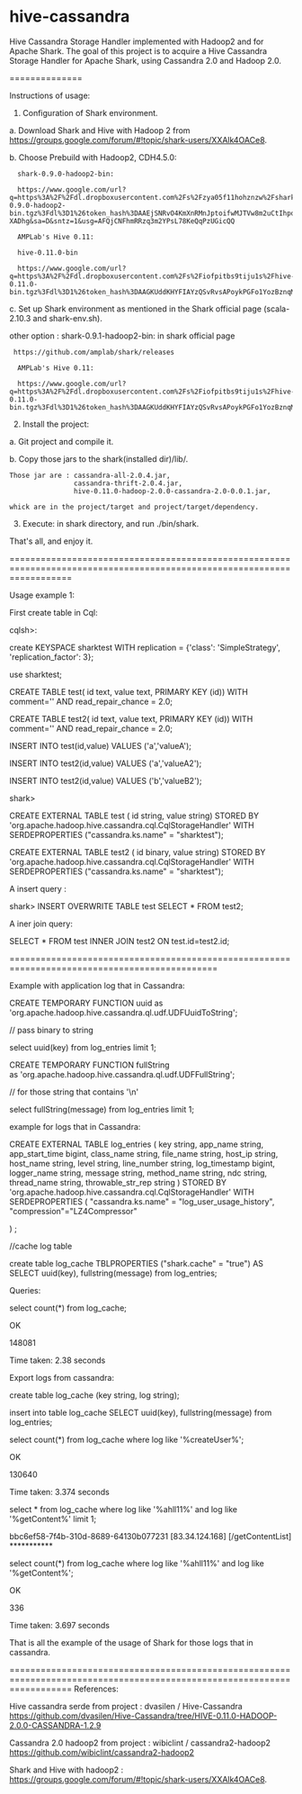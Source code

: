 hive-cassandra
==============

Hive Cassandra Storage Handler implemented with Hadoop2 and for Apache Shark.
The goal of this project is to acquire a Hive Cassandra Storage Handler for Apache Shark, using Cassandra 2.0 and Hadoop 2.0.


==============

Instructions of usage:

1. Configuration of Shark environment.

  a. Download Shark and Hive with Hadoop 2 from https://groups.google.com/forum/#!topic/shark-users/XXAlk4OACe8.

  b.  Choose Prebuild with Hadoop2, CDH4.5.0:
  
      shark-0.9.0-hadoop2-bin:  
   
      https://www.google.com/url?q=https%3A%2F%2Fdl.dropboxusercontent.com%2Fs%2Fzya05f11hohznzw%2Fshark-0.9.0-hadoop2-bin.tgz%3Fdl%3D1%26token_hash%3DAAEjSNRvO4KmXnRMnJptoifwMJTVw8m2uCtIhpq3-XADhg&sa=D&sntz=1&usg=AFQjCNFhmRRzq3m2YPsL78KeQqPzUGicQQ
      
      AMPLab's Hive 0.11: 
      
      hive-0.11.0-bin
    
      https://www.google.com/url?q=https%3A%2F%2Fdl.dropboxusercontent.com%2Fs%2Fiofpitbs9tiju1s%2Fhive-0.11.0-bin.tgz%3Fdl%3D1%26token_hash%3DAAGKUddKHYFIAYzQSvRvsAPoykPGFo1YozBznqMhI66Lyg&sa=D&sntz=1&usg=AFQjCNGe6ROWW74BbSNIhEwJqr7TvJRlnw
                                        
  c. Set up Shark environment as mentioned in the Shark official page (scala-2.10.3 and shark-env.sh).
  
  
  other option : 
     shark-0.9.1-hadoop2-bin: in shark official page 
     
     https://github.com/amplab/shark/releases
   
      AMPLab's Hive 0.11: 
      
      https://www.google.com/url?q=https%3A%2F%2Fdl.dropboxusercontent.com%2Fs%2Fiofpitbs9tiju1s%2Fhive-0.11.0-bin.tgz%3Fdl%3D1%26token_hash%3DAAGKUddKHYFIAYzQSvRvsAPoykPGFo1YozBznqMhI66Lyg&sa=D&sntz=1&usg=AFQjCNGe6ROWW74BbSNIhEwJqr7TvJRlnw
  
  


2. Install the project:

  a. Git project and compile it.
  
  b. Copy those jars to the shark(installed dir)/lib/.
  
    Those jar are : cassandra-all-2.0.4.jar, 
                    cassandra-thrift-2.0.4.jar,  
                    hive-0.11.0-hadoop-2.0.0-cassandra-2.0-0.0.1.jar,
                    
    whick are in the project/target and project/target/dependency.
     
     
3. Execute: in shark directory, and run ./bin/shark.


That's all, and enjoy it.

========================================================================================================================


Usage example 1:

First create table in Cql:

cqlsh>:

create KEYSPACE sharktest WITH 
replication = {'class': 'SimpleStrategy', 'replication_factor': 3};

use sharktest;

CREATE TABLE test(
    id text,
    value text,
    PRIMARY KEY (id))
WITH comment='' AND read_repair_chance = 2.0;

CREATE TABLE test2(
    id text,
    value text,
    PRIMARY KEY (id))
WITH comment='' AND read_repair_chance = 2.0;


INSERT INTO test(id,value)
VALUES ('a','valueA');

INSERT INTO test2(id,value)
VALUES ('a','valueA2');

INSERT INTO test2(id,value)
VALUES ('b','valueB2');

shark>

CREATE EXTERNAL TABLE test
    ( id string,
  value  string) STORED BY
    'org.apache.hadoop.hive.cassandra.cql.CqlStorageHandler'
    WITH SERDEPROPERTIES ("cassandra.ks.name" = "sharktest");

CREATE EXTERNAL TABLE test2
    ( id binary,
  value  string) STORED BY
    'org.apache.hadoop.hive.cassandra.cql.CqlStorageHandler'
    WITH SERDEPROPERTIES ("cassandra.ks.name" = "sharktest");


 A insert query :
 
 shark> INSERT OVERWRITE TABLE test
        SELECT * FROM test2;
        
 A iner join query:
 
 SELECT * FROM test
 INNER JOIN test2
 ON test.id=test2.id;

==============================================================================================

Example with application log that in Cassandra:

CREATE TEMPORARY FUNCTION uuid
as 'org.apache.hadoop.hive.cassandra.ql.udf.UDFUuidToString';

// pass binary to string

select uuid(key) from log_entries limit 1;



CREATE TEMPORARY FUNCTION fullString  
as 'org.apache.hadoop.hive.cassandra.ql.udf.UDFFullString';

// for those string that contains '\n'

select fullString(message) from log_entries limit 1;



example for logs that in Cassandra:


CREATE EXTERNAL TABLE log_entries (
  key string,
  app_name string,
  app_start_time bigint,
  class_name string,
  file_name string,
  host_ip string,
  host_name string,
  level string,
  line_number string,
  log_timestamp bigint,
  logger_name string,
  message string,
  method_name string,
  ndc string,
  thread_name string,
  throwable_str_rep string
)  STORED BY 'org.apache.hadoop.hive.cassandra.cql.CqlStorageHandler'
    WITH SERDEPROPERTIES (
"cassandra.ks.name" = "log_user_usage_history",
"compression"="LZ4Compressor"

) ;


//cache log table

create table log_cache TBLPROPERTIES ("shark.cache" = "true") 
AS SELECT uuid(key), fullstring(message) from log_entries;


Queries:

select count(*) from log_cache;

OK

148081

Time taken: 2.38 seconds



Export logs from cassandra:

create table log_cache (key string, log string);

insert into table log_cache  SELECT uuid(key), fullstring(message) from log_entries;


select count(*) from log_cache where log like '%createUser%';

OK

130640

Time taken: 3.374 seconds


select * from log_cache where log like '%ahll11%' and log like '%getContent%' limit 1;

bbc6ef58-7f4b-310d-8689-64130b077231	[83.34.124.168] [/getContentList]    ***********

select count(*) from log_cache where log like '%ahll11%' and log like '%getContent%';

OK

336

Time taken: 3.697 seconds


That is all the example of the usage of Shark for those logs that in cassandra. 



========================================================================================================================
References:

Hive cassandra serde from project : dvasilen / Hive-Cassandra
https://github.com/dvasilen/Hive-Cassandra/tree/HIVE-0.11.0-HADOOP-2.0.0-CASSANDRA-1.2.9
                          
Cassandra 2.0 hadoop2 from project :  wibiclint / cassandra2-hadoop2
https://github.com/wibiclint/cassandra2-hadoop2                                      
                       
Shark and Hive with hadoop2 : https://groups.google.com/forum/#!topic/shark-users/XXAlk4OACe8.
